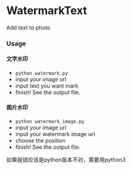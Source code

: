# WatermarkText
Add text to photo

### Usage

#### 文字水印

* `python watermark.py`
* input your image url
* input text you want mark
* finish! See the output file.

#### 图片水印
* `python watermark_image.py`
* input your image url
* input your watermark image url
* choose the position
* finish! See the output file.

如果报错应该是python版本不对，需要用python3
